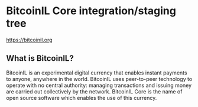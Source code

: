 BitcoinIL Core integration/staging tree
=====================================

https://bitcoinil.org

What is BitcoinIL?
----------------

BitcoinIL is an experimental digital currency that enables instant payments to
anyone, anywhere in the world. BitcoinIL uses peer-to-peer technology to operate
with no central authority: managing transactions and issuing money are carried
out collectively by the network. BitcoinIL Core is the name of open source
software which enables the use of this currency.
